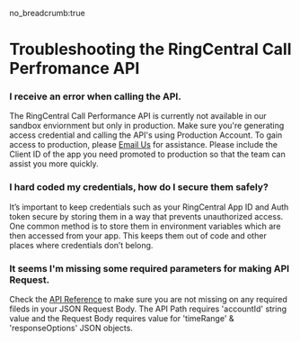 no_breadcrumb:true

# Troubleshooting the RingCentral Call Perfromance API

### I receive an error when calling the API.

The RingCentral Call Performance API is currently not available in our sandbox enviornment but only in production. Make sure you're generating access credential and calling the API's using Production Account. To gain access to production, please <a href="mailto:55172087814@44466177.mvp.ringcentral.com?subject=Help with production environment">Email Us</a> for assistance. Please include the Client ID of the app you need promoted to production so that the team can assist you more quickly.

### I hard coded my credentials, how do I secure them safely?

It’s important to keep credentials such as your RingCentral App ID and Auth token secure by storing them in a way that prevents unauthorized access. One common method is to store them in environment variables which are then accessed from your app. This keeps them out of code and other places where credentials don’t belong.

### It seems I'm missing some required parameters for making API Request.

Check the [API Reference](swagger-api-ref.html) to make sure you are not missing on any required fileds in your JSON Request Body. The API Path requires 'accountId' string value and the Request Body requires value for 'timeRange' & 'responseOptions' JSON objects.
